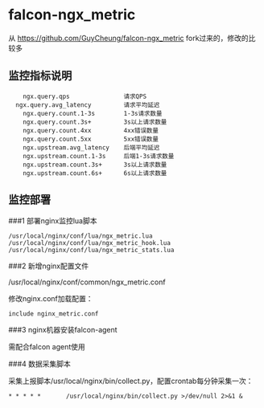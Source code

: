 # falcon-ngx_metric

从 https://github.com/GuyCheung/falcon-ngx_metric fork过来的，修改的比较多


## 监控指标说明

```
 	ngx.query.qps				请求QPS
  ngx.query.avg_latency  		请求平均延迟
 	ngx.query.count.1-3s		1-3s请求数量
	ngx.query.count.3s+			3s以上请求数量
	ngx.query.count.4xx			4xx错误数量
	ngx.query.count.5xx			5xx错误数量
	ngx.upstream.avg_latency	后端平均延迟
	ngx.upstream.count.1-3s		后端1-3s请求数量
	ngx.upstream.count.3s+		3s以上请求数量
	ngx.upstream.count.6s+		6s以上请求数量
```


## 监控部署

###1 部署nginx监控lua脚本

```
/usr/local/nginx/conf/lua/ngx_metric.lua
/usr/local/nginx/conf/lua/ngx_metric_hook.lua
/usr/local/nginx/conf/lua/ngx_metric_stats.lua
```

###2 新增nginx配置文件

/usr/local/nginx/conf/common/ngx_metric.conf

修改nginx.conf加载配置：

```
include nginx_metric.conf
```

###3 nginx机器安装falcon-agent

需配合falcon agent使用

###4 数据采集脚本

采集上报脚本/usr/local/nginx/bin/collect.py，配置crontab每分钟采集一次：

```
* * * * *       /usr/local/nginx/bin/collect.py >/dev/null 2>&1 &
```
